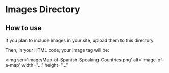 # Images Directory
## How to use

If you plan to include images in your site, upload them to this directory.

Then, in your HTML code, your image tag will be:

<img scr='image/Map-of-Spanish-Speaking-Countries.png' alt='image-of-a-map' width="..." height="..."



